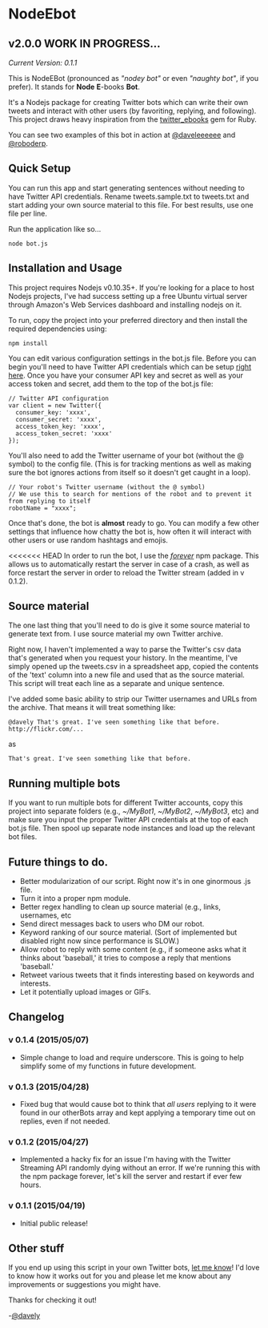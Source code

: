 # NodeEbot
## v2.0.0 WORK IN PROGRESS...
_Current Version: 0.1.1_

This is NodeEBot (pronounced as _"nodey bot"_ or even _"naughty bot"_, if you prefer). It stands for **Node** **E**-books **Bot**.


It's a Nodejs package for creating Twitter bots which can write their own tweets and interact with other users (by favoriting, replying, and following). This project draws heavy inspiration from the [twitter_ebooks](https://github.com/mispy/twitter_ebooks) gem for Ruby.

You can see two examples of this bot in action at [@daveleeeeee](https://twitter.com/daveleeeeee) and [@roboderp](https://twitter.com/roboderp).

## Quick Setup

You can run this app and start generating sentences without needing to have Twitter API credentials. Rename tweets.sample.txt to tweets.txt and start adding your own source material to this file. For best results, use one file per line.

Run the application like so...

```
node bot.js
```

## Installation and Usage

This project requires Nodejs v0.10.35+. If you're looking for a place to host Nodejs projects, I've had success setting up a free Ubuntu virtual server through Amazon's Web Services dashboard and installing nodejs on it.

To run, copy the project into your preferred directory and then install the required dependencies using:

```
npm install
```

You can edit various configuration settings in the bot.js file. Before you can begin you'll need to have Twitter API credentials which can be setup [right here](https://apps.twitter.com/). Once you have your consumer API key and secret as well as your access token and secret, add them to the top of the bot.js file:

```
// Twitter API configuration
var client = new Twitter({
  consumer_key: 'xxxx',
  consumer_secret: 'xxxx',
  access_token_key: 'xxxx',
  access_token_secret: 'xxxx'
});
```

You'll also need to add the Twitter username of your bot (without the @ symbol) to the config file. (This is for tracking mentions as well as making sure the bot ignores actions from itself so it doesn't get caught in a loop).

```
// Your robot's Twitter username (without the @ symbol)
// We use this to search for mentions of the robot and to prevent it from replying to itself
robotName = "xxxx";
```

Once that's done, the bot is **almost** ready to go. You can modify a few other settings that influence how chatty the bot is, how often it will interact with other users or use random hashtags and emojis.

<<<<<<< HEAD
In order to run the bot, I use the _[forever](https://www.npmjs.com/package/forever)_ npm package. This allows us to automatically restart the server in case of a crash, as well as force restart the server in order to reload the Twitter stream (added in v 0.1.2).

## Source material

The one last thing that you'll need to do is give it some source material to generate text from. I use source material my own Twitter archive.

Right now, I haven't implemented a way to parse the Twitter's csv data that's generated when you request your history. In the meantime, I've simply opened up the tweets.csv in a spreadsheet app, copied the contents of the 'text' column into a new file and used that as the source material. This script will treat each line as a separate and unique sentence.

I've added some basic ability to strip our Twitter usernames and URLs from the archive. That means it will treat something like:

```
@davely That's great. I've seen something like that before. 
http://flickr.com/...
```

as

```
That's great. I've seen something like that before.
```

## Running multiple bots

If you want to run multiple bots for different Twitter accounts, copy this project into separate folders (e.g., _~/MyBot1_, _~/MyBot2_, _~/MyBot3_, etc) and make sure you input the proper Twitter API credentials at the top of each bot.js file. Then spool up separate node instances and load up the relevant bot files. 

## Future things to do.

* Better modularization of our script. Right now it's in one ginormous .js file.
* Turn it into a proper npm module. 
* Better regex handling to clean up source material (e.g., links, usernames, etc
* Send direct messages back to users who DM our robot.
* Keyword ranking of our source material. (Sort of implemented but disabled right now since performance is SLOW.)
* Allow robot to reply with some content (e.g., if someone asks what it thinks about 'baseball,' it tries to compose a reply that mentions 'baseball.'
* Retweet various tweets that it finds interesting based on keywords and interests.
* Let it potentially upload images or GIFs.

## Changelog

### v 0.1.4 (2015/05/07)

* Simple change to load and require underscore. This is going to help simplify some of my functions in future development.

### v 0.1.3 (2015/04/28)

* Fixed bug that would cause bot to think that *all users* replying to it were found in our otherBots array and kept applying a temporary time out on replies, even if not needed.

### v 0.1.2 (2015/04/27)

* Implemented a hacky fix for an issue I'm having with the Twitter Streaming API randomly dying without an error. If we're running this with the npm package forever, let's kill the server and restart if ever few hours.

### v 0.1.1 (2015/04/19)

* Initial public release!

## Other stuff

If you end up using this script in your own Twitter bots, [let me know](http://twitter.com/davely)! I'd love to know how it works out for you and please let me know about any improvements or suggestions you might have.

Thanks for checking it out!

-[@davely](http://twitter.com/davely)